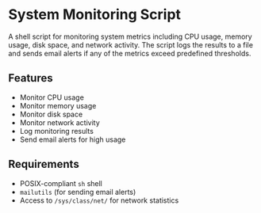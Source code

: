 # System Monitoring Script

A shell script for monitoring system metrics including CPU usage, memory usage, disk space, and network activity. The script logs the results to a file and sends email alerts if any of the metrics exceed predefined thresholds.

## Features

- Monitor CPU usage
- Monitor memory usage
- Monitor disk space
- Monitor network activity
- Log monitoring results
- Send email alerts for high usage

## Requirements

- POSIX-compliant `sh` shell
- `mailutils` (for sending email alerts)
- Access to `/sys/class/net/` for network statistics

